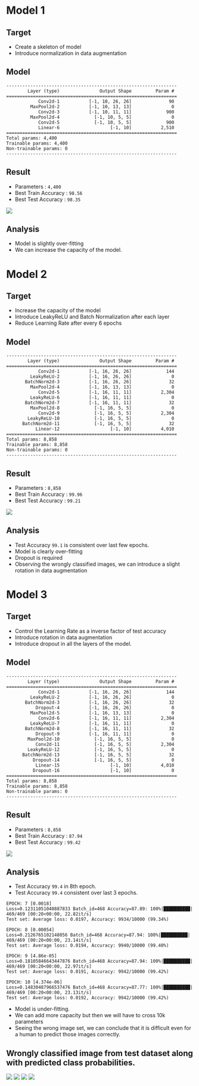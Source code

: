 # Model 1

## Target
- Create a skeleton of model
- Introduce normalization in data augmentation

## Model
```
----------------------------------------------------------------
        Layer (type)               Output Shape         Param #
================================================================
            Conv2d-1           [-1, 10, 26, 26]              90
         MaxPool2d-2           [-1, 10, 13, 13]               0
            Conv2d-3           [-1, 10, 11, 11]             900
         MaxPool2d-4             [-1, 10, 5, 5]               0
            Conv2d-5             [-1, 10, 5, 5]             900
            Linear-6                   [-1, 10]           2,510
================================================================
Total params: 4,400
Trainable params: 4,400
Non-trainable params: 0
----------------------------------------------------------------
```

## Result
- Parameters : `4,400`
- Best Train Accuracy : `98.56`
- Best Test Accuracy : `98.35` 

![](https://github.com/divyanshuraj6815/EVA6/blob/main/Experiment_5/images/5_1.png)

## Analysis
- Model is slightly over-fitting
- We can increase the capacity of the model.

# Model 2
## Target
- Increase the capacity of the model
- Introduce LeakyReLU and Batch Normalization after each layer
- Reduce Learning Rate after every 6 epochs

## Model
```
----------------------------------------------------------------
        Layer (type)               Output Shape         Param #
================================================================
            Conv2d-1           [-1, 16, 26, 26]             144
         LeakyReLU-2           [-1, 16, 26, 26]               0
       BatchNorm2d-3           [-1, 16, 26, 26]              32
         MaxPool2d-4           [-1, 16, 13, 13]               0
            Conv2d-5           [-1, 16, 11, 11]           2,304
         LeakyReLU-6           [-1, 16, 11, 11]               0
       BatchNorm2d-7           [-1, 16, 11, 11]              32
         MaxPool2d-8             [-1, 16, 5, 5]               0
            Conv2d-9             [-1, 16, 5, 5]           2,304
        LeakyReLU-10             [-1, 16, 5, 5]               0
      BatchNorm2d-11             [-1, 16, 5, 5]              32
           Linear-12                   [-1, 10]           4,010
================================================================
Total params: 8,858
Trainable params: 8,858
Non-trainable params: 0
----------------------------------------------------------------
```
## Result
- Parameters : `8,858`
- Best Train Accuracy : `99.96`
- Best Test Accuracy : `99.21` 

![](https://github.com/divyanshuraj6815/EVA6/blob/main/Experiment_5/images/5_2.png)

## Analysis
- Test Accuracy `99.1` is consistent over last few epochs.
- Model is clearly over-fitting
- Dropout is required
- Observing the wrongly classified images, we can introduce a slight rotation in data augmentation

# Model 3

## Target
- Control the Learning Rate as a inverse factor of test accuracy
- Introduce rotation in data augmentation
- Introduce dropout in all the layers of the model.

## Model
```
----------------------------------------------------------------
        Layer (type)               Output Shape         Param #
================================================================
            Conv2d-1           [-1, 16, 26, 26]             144
         LeakyReLU-2           [-1, 16, 26, 26]               0
       BatchNorm2d-3           [-1, 16, 26, 26]              32
           Dropout-4           [-1, 16, 26, 26]               0
         MaxPool2d-5           [-1, 16, 13, 13]               0
            Conv2d-6           [-1, 16, 11, 11]           2,304
         LeakyReLU-7           [-1, 16, 11, 11]               0
       BatchNorm2d-8           [-1, 16, 11, 11]              32
           Dropout-9           [-1, 16, 11, 11]               0
        MaxPool2d-10             [-1, 16, 5, 5]               0
           Conv2d-11             [-1, 16, 5, 5]           2,304
        LeakyReLU-12             [-1, 16, 5, 5]               0
      BatchNorm2d-13             [-1, 16, 5, 5]              32
          Dropout-14             [-1, 16, 5, 5]               0
           Linear-15                   [-1, 10]           4,010
          Dropout-16                   [-1, 10]               0
================================================================
Total params: 8,858
Trainable params: 8,858
Non-trainable params: 0
----------------------------------------------------------------
```

## Result
- Parameters : `8,858`
- Best Train Accuracy : `87.94`
- Best Test Accuracy : `99.42` 

![](https://github.com/divyanshuraj6815/EVA6/blob/main/Experiment_5/images/5_3.png)

## Analysis
- Test Accuracy `99.4` in 8th epoch.
- Test Accuracy `99.4` consistent over last 3 epochs.
```
EPOCH: 7 [0.0018]
Loss=0.12311051040887833 Batch_id=468 Accuracy=87.89: 100%|██████████| 469/469 [00:20<00:00, 22.82it/s]
Test set: Average loss: 0.0197, Accuracy: 9934/10000 (99.34%)

EPOCH: 8 [0.00054]
Loss=0.2126765102148056 Batch_id=468 Accuracy=87.94: 100%|██████████| 469/469 [00:20<00:00, 23.14it/s]
Test set: Average loss: 0.0194, Accuracy: 9940/10000 (99.40%)

EPOCH: 9 [4.86e-05]
Loss=0.18105846643447876 Batch_id=468 Accuracy=87.94: 100%|██████████| 469/469 [00:20<00:00, 22.97it/s]
Test set: Average loss: 0.0191, Accuracy: 9942/10000 (99.42%)

EPOCH: 10 [4.374e-06]
Loss=0.14830487966537476 Batch_id=468 Accuracy=87.77: 100%|██████████| 469/469 [00:20<00:00, 23.13it/s]
Test set: Average loss: 0.0192, Accuracy: 9942/10000 (99.42%)
```
- Model is under-fitting.
- We can add more capacity but then we will have to cross 10k parameters
- Seeing the wrong image set, we can conclude that it is difficult even for a human to predict those images correctly.

## Wrongly classified image from test dataset along with predicted class probabilities.
![](https://github.com/divyanshuraj6815/EVA6/blob/main/Experiment_5/images/5_wrong.png)
![](https://github.com/divyanshuraj6815/EVA6/blob/main/Experiment_5/images/5_wrong_1.png)
![](https://github.com/divyanshuraj6815/EVA6/blob/main/Experiment_5/images/5_wrong_2.png)
![](https://github.com/divyanshuraj6815/EVA6/blob/main/Experiment_5/images/5_wrong_3.png)
